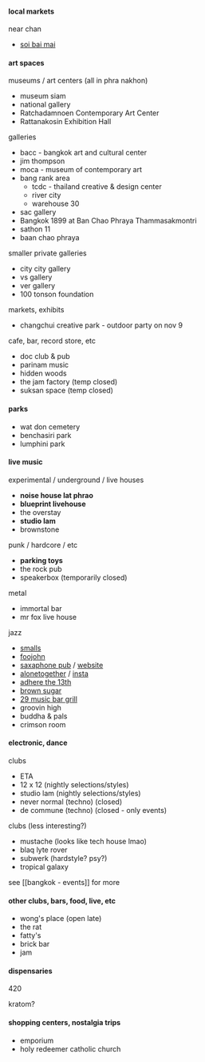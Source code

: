 #### local markets

near chan
- [soi bai mai](https://maps.app.goo.gl/zRpDtUNjez4NftGA9)

#### art spaces

museums / art centers (all in phra nakhon)
- museum siam
- national gallery
- Ratchadamnoen Contemporary Art Center
- Rattanakosin Exhibition Hall

galleries
- bacc - bangkok art and cultural center
- jim thompson
- moca - museum of contemporary art
- bang rank area
	- tcdc - thailand creative & design center
	- river city
	- warehouse 30
- sac gallery
- Bangkok 1899 at Ban Chao Phraya Thammasakmontri
- sathon 11
- baan chao phraya

smaller private galleries
- city city gallery
- vs gallery
- ver gallery
- 100 tonson foundation

markets, exhibits
- changchui creative park - outdoor party on nov 9

cafe, bar, record store, etc
- doc club & pub
- parinam music
- hidden woods
- the jam factory (temp closed)
- suksan space (temp closed)

#### parks

- wat don cemetery
- benchasiri park
- lumphini park

#### live music

experimental / underground / live houses
- **noise house lat phrao**
- **blueprint livehouse**
- the overstay
- **studio lam**
- brownstone

punk / hardcore / etc
- **parking toys**
- the rock pub
- speakerbox (temporarily closed)

metal
- immortal bar
- mr fox live house

jazz
- [smalls](https://www.facebook.com/smallsbkk)
- [foojohn](https://www.facebook.com/foojohnjazzclub)
- [saxaphone pub](https://www.facebook.com/saxophone.pub.official.page) / [website](http://www.saxophonepub.com/)
- [alonetogether](https://www.facebook.com/AlonetogetherBKK/) / [insta](https://www.instagram.com/alonetogetherbangkok/)
- [adhere the 13th](https://www.facebook.com/adhere13thbluesbar/)
- [brown sugar](https://www.facebook.com/brownsugarbangkok/)
- [29 music bar grill](https://www.facebook.com/29musicbargrill)
- groovin high
- buddha & pals
- crimson room

#### electronic, dance

clubs
- ETA
- 12 x 12 (nightly selections/styles)
- studio lam (nightly selections/styles)
- never normal (techno) (closed)
- de commune (techno) (closed - only events)

clubs (less interesting?)
- mustache (looks like tech house lmao)
- blaq lyte rover
- subwerk (hardstyle? psy?)
- tropical galaxy

see [[bangkok - events]] for more

#### other clubs, bars, food, live, etc

- wong's place (open late)
- the rat
- fatty's
- brick bar
- jam

#### dispensaries

420

kratom?

#### shopping centers, nostalgia trips

- emporium
- holy redeemer catholic church